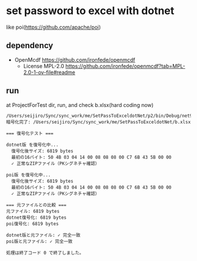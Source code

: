 # set password to excel with dotnet

like poi(https://github.com/apache/poi)

## dependency
- OpenMcdf https://github.com/ironfede/openmcdf
    - License MPL-2.0 https://github.com/ironfede/openmcdf?tab=MPL-2.0-1-ov-file#readme

## run

at ProjectForTest dir, run, and check b.xlsx(hard coding now)

```
/Users/seijiro/Sync/sync_work/me/SetPassToExceldotNet/p2/bin/Debug/net9.0/p2
暗号化完了: /Users/seijiro/Sync/sync_work/me/SetPassToExceldotNet/b.xlsx

=== 復号化テスト ===

dotnet版 を復号化中...
  復号化後サイズ: 6819 bytes
  最初の16バイト: 50 4B 03 04 14 00 08 08 08 00 C7 6B 43 5B 00 00
  ✓ 正常なZIPファイル（PKシグネチャ確認）

poi版 を復号化中...
  復号化後サイズ: 6819 bytes
  最初の16バイト: 50 4B 03 04 14 00 08 08 08 00 C7 6B 43 5B 00 00
  ✓ 正常なZIPファイル（PKシグネチャ確認）

=== 元ファイルとの比較 ===
元ファイル: 6819 bytes
dotnet復号化: 6819 bytes
poi復号化: 6819 bytes

dotnet版と元ファイル: ✓ 完全一致
poi版と元ファイル: ✓ 完全一致

処理は終了コード 0 で終了しました。
```
